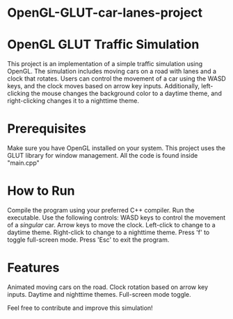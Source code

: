 # OpenGL-GLUT-car-lanes-project

# OpenGL GLUT Traffic Simulation
This project is an implementation of a simple traffic simulation using OpenGL. The simulation includes moving cars on a road with lanes and a clock that rotates. Users can control the movement of a car using the WASD keys, and the clock moves based on arrow key inputs. Additionally, left-clicking the mouse changes the background color to a daytime theme, and right-clicking changes it to a nighttime theme.

# Prerequisites
Make sure you have OpenGL installed on your system. This project uses the GLUT library for window management. All the code is found inside "main.cpp"

# How to Run
Compile the program using your preferred C++ compiler.
Run the executable.
Use the following controls:
WASD keys to control the movement of a *singular* car.
Arrow keys to move the clock.
Left-click to change to a daytime theme.
Right-click to change to a nighttime theme.
Press 'f' to toggle full-screen mode.
Press 'Esc' to exit the program.

# Features
Animated moving cars on the road.
Clock rotation based on arrow key inputs.
Daytime and nighttime themes.
Full-screen mode toggle.

Feel free to contribute and improve this simulation!
